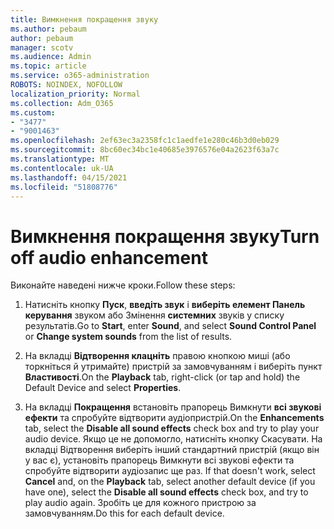 ```yaml
---
title: Вимкнення покращення звуку
ms.author: pebaum
author: pebaum
manager: scotv
ms.audience: Admin
ms.topic: article
ms.service: o365-administration
ROBOTS: NOINDEX, NOFOLLOW
localization_priority: Normal
ms.collection: Adm_O365
ms.custom:
- "3477"
- "9001463"
ms.openlocfilehash: 2ef63ec3a2358fc1c1aedfe1e280c46b3d0eb029
ms.sourcegitcommit: 8bc60ec34bc1e40685e3976576e04a2623f63a7c
ms.translationtype: MT
ms.contentlocale: uk-UA
ms.lasthandoff: 04/15/2021
ms.locfileid: "51808776"
---
```

# <a name="turn-off-audio-enhancement"></a><span data-ttu-id="e7144-102">Вимкнення покращення звуку</span><span class="sxs-lookup"><span data-stu-id="e7144-102">Turn off audio enhancement</span></span>

<span data-ttu-id="e7144-103">Виконайте наведені нижче кроки.</span><span class="sxs-lookup"><span data-stu-id="e7144-103">Follow these steps:</span></span>

1. <span data-ttu-id="e7144-104">Натисніть кнопку **Пуск**, **введіть звук** і **виберіть елемент Панель керування** звуком або Змінення **системних** звуків у списку результатів.</span><span class="sxs-lookup"><span data-stu-id="e7144-104">Go to **Start**, enter **Sound**, and select **Sound Control Panel** or **Change system sounds** from the list of results.</span></span>

2. <span data-ttu-id="e7144-105">На вкладці **Відтворення клацніть** правою кнопкою миші (або торкніться й утримайте) пристрій за замовчуванням і виберіть пункт **Властивості**.</span><span class="sxs-lookup"><span data-stu-id="e7144-105">On the **Playback** tab, right-click (or tap and hold) the Default Device and select **Properties**.</span></span>

3. <span data-ttu-id="e7144-106">На вкладці **Покращення** встановіть прапорець Вимкнути **всі звукові ефекти** та спробуйте відтворити аудіопристрій.</span><span class="sxs-lookup"><span data-stu-id="e7144-106">On the **Enhancements** tab, select the **Disable all sound effects** check box and try to play your audio device.</span></span> <span data-ttu-id="e7144-107">Якщо це не допомогло,  натисніть кнопку Скасувати. На вкладці Відтворення виберіть інший  стандартний пристрій (якщо він у вас є), установіть прапорець Вимкнути всі звукові ефекти та спробуйте відтворити аудіозапис ще раз. </span><span class="sxs-lookup"><span data-stu-id="e7144-107">If that doesn't work, select **Cancel** and, on the **Playback** tab, select another default device (if you have one), select the **Disable all sound effects** check box, and try to play audio again.</span></span> <span data-ttu-id="e7144-108">Зробіть це для кожного пристрою за замовчуванням.</span><span class="sxs-lookup"><span data-stu-id="e7144-108">Do this for each default device.</span></span>
